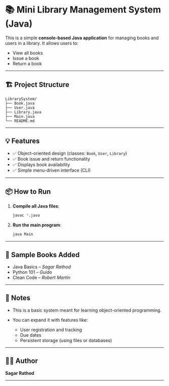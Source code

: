 # 📚 Mini Library Management System (Java)

This is a simple **console-based Java application** for managing books and users in a library. It allows users to:

* View all books
* Issue a book
* Return a book

---

## 🏗️ Project Structure

```
LibrarySystem/
├── Book.java
├── User.java
├── Library.java
├── Main.java
└── README.md
```

---

## 💡 Features

* ✅ Object-oriented design (classes: `Book`, `User`, `Library`)
* ✅ Book issue and return functionality
* ✅ Displays book availability
* ✅ Simple menu-driven interface (CLI)

---

## 📦 How to Run

1. **Compile all Java files**:

   ```bash
   javac *.java
   ```

2. **Run the main program**:

   ```bash
   java Main
   ```

---

## 🧾 Sample Books Added

* Java Basics – *Sagar Rathod*
* Python 101 – *Guido*
* Clean Code – *Robert Martin*

---

## 📌 Notes

* This is a basic system meant for learning object-oriented programming.
* You can expand it with features like:

  * User registration and tracking
  * Due dates
  * Persistent storage (using files or databases)

---

## 👨‍💻 Author

**Sagar Rathod**

---
